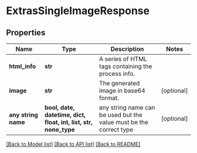 # ExtrasSingleImageResponse


## Properties
Name | Type | Description | Notes
------------ | ------------- | ------------- | -------------
**html_info** | **str** | A series of HTML tags containing the process info. | 
**image** | **str** | The generated image in base64 format. | [optional] 
**any string name** | **bool, date, datetime, dict, float, int, list, str, none_type** | any string name can be used but the value must be the correct type | [optional]

[[Back to Model list]](../README.md#documentation-for-models) [[Back to API list]](../README.md#documentation-for-api-endpoints) [[Back to README]](../README.md)


